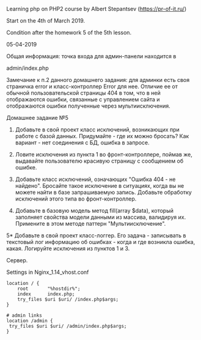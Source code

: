 Learning php on PHP2 course by Albert Stepantsev (https://pr-of-it.ru/)

Start on the 4th of March 2019. 

Condition after the homework 5 of the 5th lesson. 

05-04-2019

Общая информация: точка входа для админ-панели находится в

admin/index.php

Замечание к п.2 данного домашнего задания: для админки есть своя 
страничка error и класс-контроллер Error для нее. 
Отличие ее от обычной пользовательской страницы 404 в том, что в ней 
отображаются ошибки, связанные с управлением сайта и отображаются ошибки 
полученные через мультиисключения.

Домашнее задание №5

1. Добавьте в свой проект класс исключений, возникающих при работе с базой данных. Придумайте - где их можно бросать? Как вариант - нет соединения с БД, ошибка в запросе.

2. Ловите исключения из пункта 1 во фронт-контроллере, поймав же, выдавайте пользователю красивую страницу с сообщением об ошибке.

3. Добавьте класс исключений, означающих "Ошибка 404 - не найдено". Бросайте такое исключение в ситуациях, когда вы не можете найти в базе запрашиваемую запись. Добавьте обработку исключений этого типа во фронт-контроллер.

4. Добавьте в базовую модель метод fill(array $data), который заполняет свойства модели данными из массива, валидируя их. Примените в этом методе паттерн "Мультиисключение".

5* Добавьте в свой проект класс-логгер. Его задача - записывать в текстовый 
лог информацию об ошибках - когда и где возникла ошибка, какая. Логируйте исключения из пунктов 1 и 3.


Сервер.

Settings in Nginx_1.14_vhost.conf

    location / {
        root       "%hostdir%";
        index      index.php;
        try_files $uri $uri/ /index.php$args;
    }
    
    # admin links
    location /admin {
     try_files $uri $uri/ /admin/index.php$args;
    } 
    
